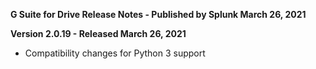 **G Suite for Drive Release Notes - Published by Splunk March 26, 2021**


**Version 2.0.19 - Released March 26, 2021**

* Compatibility changes for Python 3 support
